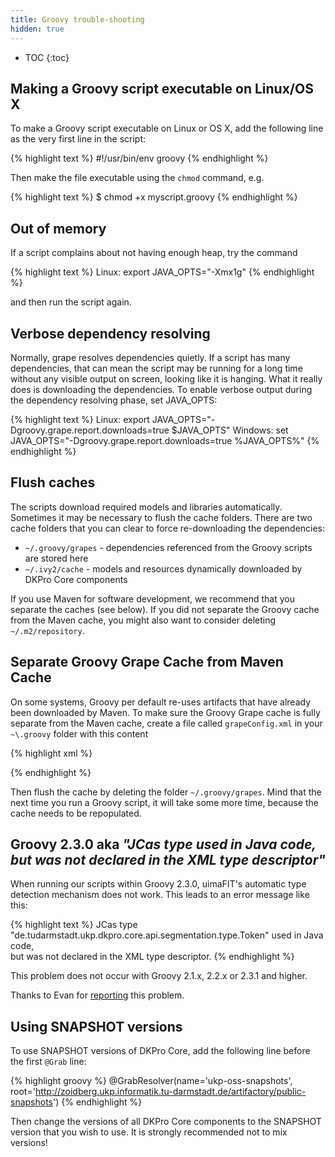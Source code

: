 ```yaml
---
title: Groovy trouble-shooting
hidden: true
---
```


* TOC
{:toc}

## Making a Groovy script executable on Linux/OS X

To make a Groovy script executable on Linux or OS X, add the following line as the very first line
in the script:

{% highlight text %}
#!/usr/bin/env groovy
{% endhighlight %} 

Then make the file executable using the `chmod` command, e.g.

{% highlight text %}
$ chmod +x myscript.groovy
{% endhighlight %} 

## Out of memory

If a script complains about not having enough heap, try the command 

{% highlight text %}
Linux:    export JAVA_OPTS="-Xmx1g"
{% endhighlight %} 

and then run the script again.

## Verbose dependency resolving

Normally, grape resolves dependencies quietly. If a script has many dependencies, that can mean the script may be running for a long time without any visible output on screen, looking like it is hanging. What it really does is downloading the dependencies. To enable verbose output during the dependency resolving phase, set JAVA_OPTS:

{% highlight text %}
Linux:    export JAVA_OPTS="-Dgroovy.grape.report.downloads=true $JAVA_OPTS"
Windows:  set JAVA_OPTS="-Dgroovy.grape.report.downloads=true %JAVA_OPTS%"
{% endhighlight %} 

## Flush caches

The scripts download required models and libraries automatically. Sometimes it may be necessary to flush the cache folders. There are two cache folders that you can clear to force re-downloading the dependencies:

   * `~/.groovy/grapes` - dependencies referenced from the Groovy scripts are stored here
   * `~/.ivy2/cache` - models and resources dynamically downloaded by DKPro Core components

If you use Maven for software development, we recommend that you separate the caches (see below). If you did not separate the Groovy cache from the Maven cache, you might also want to consider deleting `~/.m2/repository`.

## Separate Groovy Grape Cache from Maven Cache

On some systems, Groovy per default re-uses artifacts that have already been downloaded by Maven. To make sure the Groovy Grape cache is fully separate from the Maven cache, create a file called `grapeConfig.xml` in your `~\.groovy` folder with this content

{% highlight xml %}
<?xml version="1.0"?>
<ivysettings>
    <settings defaultResolver="downloadGrapes"/>
    <resolvers>
        <chain name="downloadGrapes">
            <!-- todo add 'endorsed groovy extensions' resolver here -->
            <filesystem name="cachedGrapes">
                <ivy pattern="${user.home}/.groovy/grapes/[organisation]/[module]/ivy-[revision].xml"/>
                <artifact pattern="${user.home}/.groovy/grapes/[organisation]/[module]/[type]s/[artifact]-[revision].[ext]"/>
            </filesystem>
            <ibiblio name="codehaus" root="http://repository.codehaus.org/" m2compatible="true"/>
            <ibiblio name="ibiblio" m2compatible="true"/>
            <ibiblio name="java.net2" root="http://download.java.net/maven/2/" m2compatible="true"/>
        </chain>
    </resolvers>
</ivysettings>
{% endhighlight %} 

Then flush the cache by deleting the folder `~/.groovy/grapes`. Mind that the next time you run a Groovy script, it will take some more time, because the cache needs to be repopulated.

## Groovy 2.3.0 aka _"JCas type used in Java code,  but was not declared in the XML type descriptor"_

When running our scripts within Groovy 2.3.0, uimaFIT's automatic type detection mechanism does not work. This leads to an error message like this:

{% highlight text %}
JCas type "de.tudarmstadt.ukp.dkpro.core.api.segmentation.type.Token" used in Java code,  
  but was not declared in the XML type descriptor.
{% endhighlight %} 

This problem does not occur with Groovy 2.1.x, 2.2.x or 2.3.1 and higher.

Thanks to Evan for [reporting](http://stackoverflow.com/questions/23504261/dkpro-groovy-usage-and-installation-with-uima) this problem.

## Using SNAPSHOT versions

To use SNAPSHOT versions of DKPro Core, add the following line before the first `@Grab` line:

{% highlight groovy %}
@GrabResolver(name='ukp-oss-snapshots',
      root='http://zoidberg.ukp.informatik.tu-darmstadt.de/artifactory/public-snapshots')
{% endhighlight %} 

Then change the versions of all DKPro Core components to the SNAPSHOT version that you wish to use. It is strongly recommended not to mix versions!